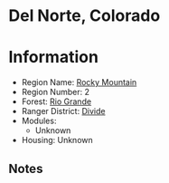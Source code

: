
Del Norte, Colorado
===================
  
# Information  
* Region Name: [Rocky Mountain]()  
* Region Number: 2  
* Forest: [Rio Grande](http://www.fs.usda.gov/riogrande)  
* Ranger District: [Divide]()  
* Modules:  
  - Unknown  
* Housing: Unknown  
  
## Notes

